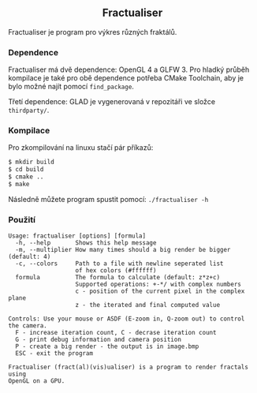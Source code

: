 <h2 align="center">Fractualiser</h2>

Fractualiser je program pro výkres různých fraktálů.

### Dependence
Fractualiser má dvě dependence: OpenGL 4 a GLFW 3. Pro hladký průběh kompilace
je také pro obě dependence potřeba CMake Toolchain, aby je bylo možné najít
pomocí `find_package`.

Třetí dependence: GLAD je vygenerovaná v repozitáři ve složce `thirdparty/`.

### Kompilace
Pro zkompilování na linuxu stačí pár příkazů:
```bash
$ mkdir build
$ cd build
$ cmake ..
$ make
```
Následně můžete program spustit pomocí: `./fractualiser -h`

### Použití
```
Usage: fractualiser [options] [formula]
  -h, --help       Shows this help message
  -m, --multiplier How many times should a big render be bigger (default: 4)
  -c, --colors     Path to a file with newline seperated list
                   of hex colors (#ffffff)
  formula          The formula to calculate (default: z*z+c)
                   Supported operations: +-*/ with complex numbers
                   c - position of the current pixel in the complex plane
                   z - the iterated and final computed value

Controls: Use your mouse or ASDF (E-zoom in, Q-zoom out) to control the camera.
  F - increase iteration count, C - decrase iteration count
  G - print debug information and camera position
  P - create a big render - the output is in image.bmp
  ESC - exit the program

Fractualiser (fract(al)(vis)ualiser) is a program to render fractals using
OpenGL on a GPU.
```
